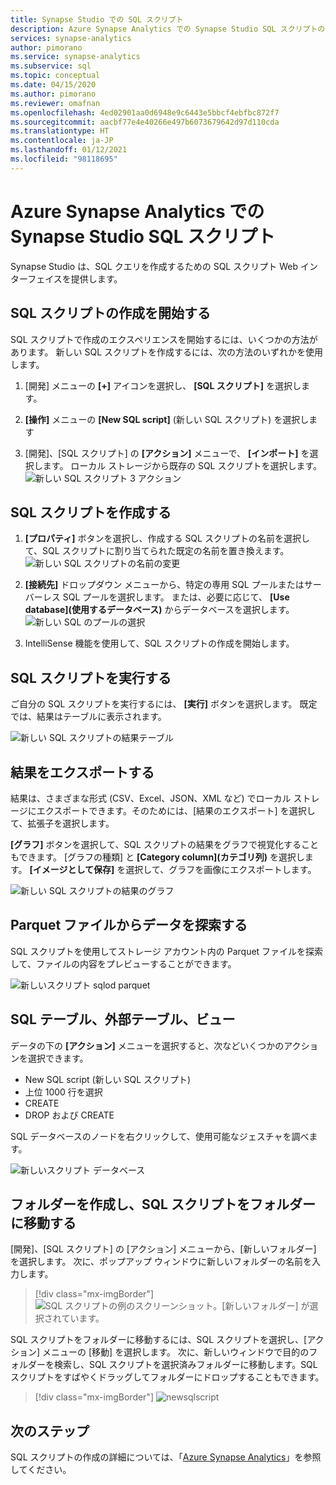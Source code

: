 ```yaml
---
title: Synapse Studio での SQL スクリプト
description: Azure Synapse Analytics での Synapse Studio SQL スクリプトの概要。
services: synapse-analytics
author: pimorano
ms.service: synapse-analytics
ms.subservice: sql
ms.topic: conceptual
ms.date: 04/15/2020
ms.author: pimorano
ms.reviewer: omafnan
ms.openlocfilehash: 4ed02901aa0d6948e9c6443e5bbcf4ebfbc872f7
ms.sourcegitcommit: aacbf77e4e40266e497b6073679642d97d110cda
ms.translationtype: HT
ms.contentlocale: ja-JP
ms.lasthandoff: 01/12/2021
ms.locfileid: "98118695"
---
```

# <a name="synapse-studio-sql-scripts-in-azure-synapse-analytics"></a>Azure Synapse Analytics での Synapse Studio SQL スクリプト 

Synapse Studio は、SQL クエリを作成するための SQL スクリプト Web インターフェイスを提供します。 

## <a name="begin-authoring-in-sql-script"></a>SQL スクリプトの作成を開始する 

SQL スクリプトで作成のエクスペリエンスを開始するには、いくつかの方法があります。 新しい SQL スクリプトを作成するには、次の方法のいずれかを使用します。

1. [開発] メニューの **[+]** アイコンを選択し、 **[SQL スクリプト]** を選択します。

2. **[操作]** メニューの **[New SQL script]** \(新しい SQL スクリプト\) を選択します

3. [開発]、[SQL スクリプト] の **[アクション]** メニューで、 **[インポート]** を選択します。 ローカル ストレージから既存の SQL スクリプトを選択します。
![新しい SQL スクリプト 3 アクション](media/author-sql-script/new-sql-script-3-actions.png)

## <a name="create-your-sql-script"></a>SQL スクリプトを作成する

1. **[プロパティ]** ボタンを選択し、作成する SQL スクリプトの名前を選択して、SQL スクリプトに割り当てられた既定の名前を置き換えます。 
![新しい SQL スクリプトの名前の変更](media/author-sql-script/new-sql-script-rename.png)

2. **[接続先]** ドロップダウン メニューから、特定の専用 SQL プールまたはサーバーレス SQL プールを選択します。 または、必要に応じて、 **[Use database]\(使用するデータベース\)** からデータベースを選択します。 
![新しい SQL のプールの選択](media/author-sql-script/new-sql-choose-pool.png)

3. IntelliSense 機能を使用して、SQL スクリプトの作成を開始します。

## <a name="run-your-sql-script"></a>SQL スクリプトを実行する

ご自分の SQL スクリプトを実行するには、 **[実行]** ボタンを選択します。 既定では、結果はテーブルに表示されます。

![新しい SQL スクリプトの結果テーブル](media/author-sql-script/new-sql-script-results-table.png)

## <a name="export-your-results"></a>結果をエクスポートする

結果は、さまざまな形式 (CSV、Excel、JSON、XML など) でローカル ストレージにエクスポートできます。そのためには、[結果のエクスポート] を選択して、拡張子を選択します。

**[グラフ]** ボタンを選択して、SQL スクリプトの結果をグラフで視覚化することもできます。 [グラフの種類] と **[Category column]\(カテゴリ列\)** を選択します。 **[イメージとして保存]** を選択して、グラフを画像にエクスポートします。 

![新しい SQL スクリプトの結果のグラフ](media/author-sql-script/new-sql-script-results-chart.png)

## <a name="explore-data-from-a-parquet-file"></a>Parquet ファイルからデータを探索する

SQL スクリプトを使用してストレージ アカウント内の Parquet ファイルを探索して、ファイルの内容をプレビューすることができます。

![新しいスクリプト sqlod parquet](media/author-sql-script/new-script-sqlod-parquet.png)

## <a name="sql-tables-external-tables-views"></a>SQL テーブル、外部テーブル、ビュー

データの下の **[アクション]** メニューを選択すると、次などいくつかのアクションを選択できます。

- New SQL script (新しい SQL スクリプト)
- 上位 1000 行を選択
- CREATE
- DROP および CREATE 
 
SQL データベースのノードを右クリックして、使用可能なジェスチャを調べます。
 
![新しいスクリプト データベース](media/author-sql-script/new-script-database.png)

## <a name="create-folders-and-move-sql-scripts-into-a-folder"></a>フォルダーを作成し、SQL スクリプトをフォルダーに移動する

[開発]、[SQL スクリプト] の [アクション] メニューから、[新しいフォルダー] を選択します。 次に、ポップアップ ウィンドウに新しいフォルダーの名前を入力します。 

> [!div class="mx-imgBorder"] 
> ![SQL スクリプトの例のスクリーンショット。[新しいフォルダー] が選択されています。](./media/author-sql-script/new-sql-script-create-folder.png)

SQL スクリプトをフォルダーに移動するには、SQL スクリプトを選択し、[アクション] メニューの [移動] を選択します。 次に、新しいウィンドウで目的のフォルダーを検索し、SQL スクリプトを選択済みフォルダーに移動します。SQL スクリプトをすばやくドラッグしてフォルダーにドロップすることもできます。  

> [!div class="mx-imgBorder"] 
> ![newsqlscript](./media/author-sql-script/new-sql-script-move-folder.png)

## <a name="next-steps"></a>次のステップ

SQL スクリプトの作成の詳細については、「[Azure Synapse Analytics](../index.yml)」を参照してください。